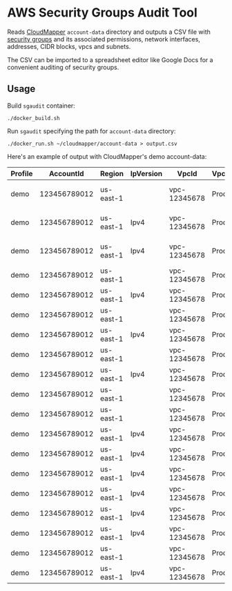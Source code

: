 # AWS Security Groups Audit Tool

Reads [CloudMapper](https://github.com/duo-labs/cloudmapper) `account-data` directory and outputs a CSV file with [security groups](https://docs.aws.amazon.com/vpc/latest/userguide/VPC_SecurityGroups.html) and its associated permissions, network interfaces, addresses, CIDR blocks, vpcs and subnets.

The CSV can be imported to a spreadsheet editor like Google Docs for a convenient auditing of security groups.

## Usage

Build `sgaudit` container:

```
./docker_build.sh
```

Run `sgaudit` specifying the path for `account-data` directory:

```
./docker_run.sh ~/cloudmapper/account-data > output.csv
```

Here's an example of output with CloudMapper's demo account-data:

|Profile|AccountId   |Region   |IpVersion|VpcId       |VpcName|VpcCidrBlocks|VpcIsDefault|SubnetId       |SubnetName|SubnetCidrBlocks|InterfaceId |InterfaceDescription                                                              |InterfaceType|InterfaceStatus|InterfaceAddresses     |InterfacePublic|GroupId    |GroupName     |GroupDescription               |IpFlow |IpProtocol|FromPort|ToPort|Cidr      |PairGroupId|PairUserId  |PrefixListId|
|-------|------------|---------|---------|------------|-------|-------------|------------|---------------|----------|----------------|------------|----------------------------------------------------------------------------------|-------------|---------------|-----------------------|---------------|-----------|--------------|-------------------------------|-------|----------|--------|------|----------|-----------|------------|------------|
|demo   |123456789012|us-east-1|         |vpc-12345678|Prod   |             |true        |subnet-00000001|Public 1a |                |eni-00000001|arn:aws:ecs:us-east-1:653711331788:attachment/ed8fed01-82d0-4bf6-86cf-fe3115c23ab8|interface    |in-use         |                       |true           |sg-00000008|Public        |Public access                  |Ingress|          |        |      |          |sg-00000002|123456789012|            |
|demo   |123456789012|us-east-1|Ipv4     |vpc-12345678|Prod   |10.0.0.0/16  |true        |subnet-00000001|Public 1a |10.0.0.0/24     |eni-00000001|arn:aws:ecs:us-east-1:653711331788:attachment/ed8fed01-82d0-4bf6-86cf-fe3115c23ab8|interface    |in-use         |172.31.48.168 3.80.3.41|true           |sg-00000008|Public        |Public access                  |Ingress|tcp       |443     |443   |0.0.0.0/0 |           |            |            |
|demo   |123456789012|us-east-1|Ipv4     |vpc-12345678|Prod   |10.0.0.0/16  |true        |subnet-00000001|Public 1a |10.0.0.0/24     |eni-00000001|arn:aws:ecs:us-east-1:653711331788:attachment/ed8fed01-82d0-4bf6-86cf-fe3115c23ab8|interface    |in-use         |172.31.48.168 3.80.3.41|true           |sg-00000008|Public        |Public access                  |Egress |-1        |        |      |0.0.0.0/0 |           |            |            |
|demo   |123456789012|us-east-1|         |vpc-12345678|Prod   |             |true        |               |          |                |            |                                                                                  |             |               |                       |               |sg-00000007|Bastion access|Bastion only access            |Ingress|          |        |      |          |sg-00000002|123456789012|            |
|demo   |123456789012|us-east-1|Ipv4     |vpc-12345678|Prod   |10.0.0.0/16  |true        |               |          |                |            |                                                                                  |             |               |                       |               |sg-00000007|Bastion access|Bastion only access            |Egress |-1        |        |      |0.0.0.0/0 |           |            |            |
|demo   |123456789012|us-east-1|         |vpc-12345678|Prod   |             |true        |               |          |                |            |                                                                                  |             |               |                       |               |sg-00000006|Endpoint      |Endpoint access                |Ingress|          |        |      |          |sg-00000004|123456789012|            |
|demo   |123456789012|us-east-1|Ipv4     |vpc-12345678|Prod   |10.0.0.0/16  |true        |               |          |                |            |                                                                                  |             |               |                       |               |sg-00000006|Endpoint      |Endpoint access                |Egress |-1        |        |      |0.0.0.0/0 |           |            |            |
|demo   |123456789012|us-east-1|         |vpc-12345678|Prod   |             |true        |               |          |                |            |                                                                                  |             |               |                       |               |sg-00000005|Database      |Database                       |Ingress|          |        |      |          |sg-00000004|123456789012|            |
|demo   |123456789012|us-east-1|Ipv4     |vpc-12345678|Prod   |10.0.0.0/16  |true        |               |          |                |            |                                                                                  |             |               |                       |               |sg-00000005|Database      |Database                       |Egress |-1        |        |      |0.0.0.0/0 |           |            |            |
|demo   |123456789012|us-east-1|         |vpc-12345678|Prod   |             |true        |               |          |                |            |                                                                                  |             |               |                       |               |sg-00000004|Internal web  |Internal web                   |Ingress|          |        |      |          |sg-00000003|123456789012|            |
|demo   |123456789012|us-east-1|         |vpc-12345678|Prod   |             |true        |               |          |                |            |                                                                                  |             |               |                       |               |sg-00000004|Internal web  |Internal web                   |Ingress|          |        |      |          |sg-00000002|123456789012|            |
|demo   |123456789012|us-east-1|Ipv4     |vpc-12345678|Prod   |10.0.0.0/16  |true        |               |          |                |            |                                                                                  |             |               |                       |               |sg-00000004|Internal web  |Internal web                   |Egress |-1        |        |      |0.0.0.0/0 |           |            |            |
|demo   |123456789012|us-east-1|Ipv4     |vpc-12345678|Prod   |10.0.0.0/16  |true        |               |          |                |            |                                                                                  |             |               |                       |               |sg-00000003|Public web    |Public web access              |Ingress|tcp       |443     |443   |0.0.0.0/0 |           |            |            |
|demo   |123456789012|us-east-1|Ipv4     |vpc-12345678|Prod   |10.0.0.0/16  |true        |               |          |                |            |                                                                                  |             |               |                       |               |sg-00000003|Public web    |Public web access              |Egress |-1        |        |      |0.0.0.0/0 |           |            |            |
|demo   |123456789012|us-east-1|Ipv4     |vpc-12345678|Prod   |10.0.0.0/16  |true        |               |          |                |            |                                                                                  |             |               |                       |               |sg-00000002|Bastion       |Only allow SSH from the offices|Ingress|tcp       |22      |22    |1.1.1.1/32|           |            |            |
|demo   |123456789012|us-east-1|Ipv4     |vpc-12345678|Prod   |10.0.0.0/16  |true        |               |          |                |            |                                                                                  |             |               |                       |               |sg-00000002|Bastion       |Only allow SSH from the offices|Ingress|tcp       |22      |22    |2.2.2.2/28|           |            |            |
|demo   |123456789012|us-east-1|Ipv4     |vpc-12345678|Prod   |10.0.0.0/16  |true        |               |          |                |            |                                                                                  |             |               |                       |               |sg-00000002|Bastion       |Only allow SSH from the offices|Egress |-1        |        |      |0.0.0.0/0 |           |            |            |
|demo   |123456789012|us-east-1|         |vpc-12345678|Prod   |             |true        |               |          |                |            |                                                                                  |             |               |                       |               |sg-00000001|default       |default VPC security group     |Ingress|          |        |      |          |sg-00000001|123456789012|            |
|demo   |123456789012|us-east-1|Ipv4     |vpc-12345678|Prod   |10.0.0.0/16  |true        |               |          |                |            |                                                                                  |             |               |                       |               |sg-00000001|default       |default VPC security group     |Egress |-1        |        |      |0.0.0.0/0 |           |            |            |
